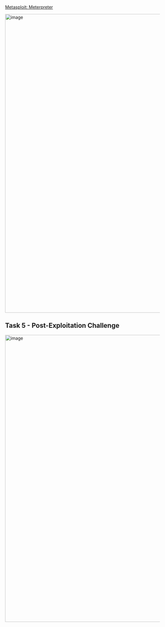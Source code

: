 [Metasploit: Meterpreter](https://tryhackme.com/room/meterpreter)

<img width="1918" height="968" alt="image" src="https://github.com/user-attachments/assets/3b56606f-e0d0-44f6-9682-3a0c2b9b0e03" />

## Task 5 - Post-Exploitation Challenge

<img width="1918" height="930" alt="image" src="https://github.com/user-attachments/assets/6ea526c0-57e2-490b-9976-5a06da8b7153" />
